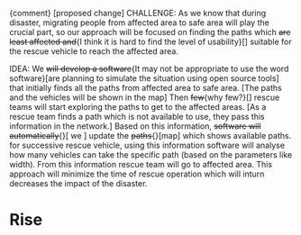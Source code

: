 {comment}
[proposed change]
CHALLENGE:
	As we know that during disaster, migrating people from affected area to safe area will play the crucial part, so our approach will be focused on finding the paths which <strike>are least affected and</strike>{I think it is hard to find the level of usability}[] suitable for the rescue vehicle to reach the affected area.

IDEA:
	We <strike>will develop a software</strike>{It may not be appropriate to use the word software}[are planning to simulate the situation using open source tools] that initially finds all the paths from affected area to safe area. [The paths and the vehicles will be shown in the map] Then <strike>few</strike>{why few?}[] rescue teams will start exploring the paths to get to the affected areas. [As a rescue team finds a path  which is not available to use, they pass this information in the network.] Based on this information, <strike>software will automatically</strike>{}[ we ] update the <strike>paths</strike>{}[map] which shows available paths.
	for successive rescue vehicle, using this information  software will analyse how many vehicles can take the specific path 	  (based on the parameters like width). From this information  rescue team will go to affected area. This approach will 	minimize the time of rescue operation which will inturn decreases the impact of the disaster.
  
  
# Rise

